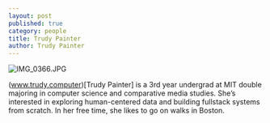 ```yaml
---
layout: post
published: true
category: people
title: Trudy Painter
author: Trudy Painter
---
```

![IMG_0366.JPG]({{site.baseurl}}/assets/IMG_0366.JPG)

(www.trudy.computer)[Trudy Painter] is a 3rd year undergrad at MIT double majoring in computer science and comparative media studies. She’s interested in exploring human-centered data and building fullstack systems from scratch. In her free time, she likes to go on walks in Boston.

